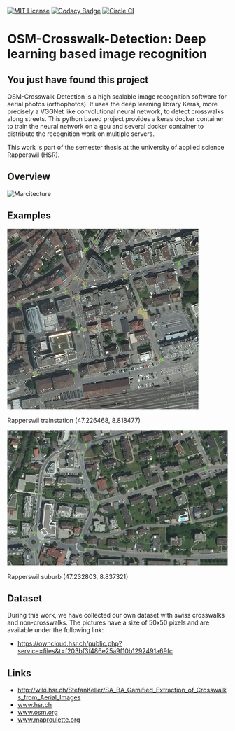 [![MIT License](https://img.shields.io/badge/license-MIT-blue.svg)](LICENSE)
[![Codacy Badge](https://api.codacy.com/project/badge/grade/05519d68c18145d6a885276e70cb6770)](https://www.codacy.com/app/samuel-kurath/OSM-Crosswalk-Detection)
[![Circle CI](https://circleci.com/gh/geometalab/OSM-Crosswalk-Detection.svg?style=svg)](https://circleci.com/gh/geometalab/OSM-Crosswalk-Detection)

# OSM-Crosswalk-Detection: Deep learning based image recognition

## You just have found this project

OSM-Crosswalk-Detection is a high scalable image recognition software for aerial photos (orthophotos). It uses the deep learning library Keras, more precisely a VGGNet like convolutional neural network, to detect crosswalks along streets.
This python based project provides a keras docker container to train the neural network on a gpu and  several docker container to distribute the recognition work on multiple servers.

This work is part of the semester thesis at the university of applied science Rapperswil (HSR).

## Overview

![Marcitecture](http://s11.postimg.org/7bdx1cetf/SA_Overview_new.png)

## Examples
![Detection-Example1](imgs/preview_crosswalk_rappi2.png)

Rapperswil trainstation (47.226468, 8.818477)

![Detection-Example2](imgs/preview_crosswalk_rappi.png)

Rapperswil suburb (47.232803, 8.837321)

## Dataset
During this work, we have collected our own dataset with swiss crosswalks and non-crosswalks. The pictures have a size of 50x50 pixels and are available under the following link:
- https://owncloud.hsr.ch/public.php?service=files&t=f203bf3f486e25a9f10b1292491a69fc

## Links
- http://wiki.hsr.ch/StefanKeller/SA_BA_Gamified_Extraction_of_Crosswalks_from_Aerial_Images
- www.hsr.ch
- www.osm.org
- www.maproulette.org

